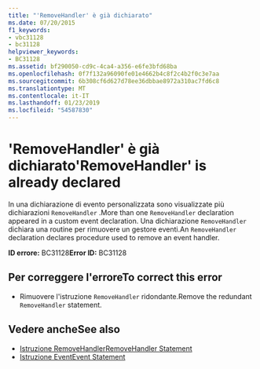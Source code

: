 ```yaml
---
title: "'RemoveHandler' è già dichiarato"
ms.date: 07/20/2015
f1_keywords:
- vbc31128
- bc31128
helpviewer_keywords:
- BC31128
ms.assetid: bf290050-cd9c-4ca4-a356-e6fe3bfd68ba
ms.openlocfilehash: 0f7f132a96090fe01e4662b4c8f2c4b2f0c3e7aa
ms.sourcegitcommit: 6b308cf6d627d78ee36dbbae8972a310ac7fd6c8
ms.translationtype: MT
ms.contentlocale: it-IT
ms.lasthandoff: 01/23/2019
ms.locfileid: "54587830"
---
```

# <a name="removehandler-is-already-declared"></a><span data-ttu-id="278cc-102">'RemoveHandler' è già dichiarato</span><span class="sxs-lookup"><span data-stu-id="278cc-102">'RemoveHandler' is already declared</span></span>
<span data-ttu-id="278cc-103">In una dichiarazione di evento personalizzata sono visualizzate più dichiarazioni `RemoveHandler` .</span><span class="sxs-lookup"><span data-stu-id="278cc-103">More than one `RemoveHandler` declaration appeared in a custom event declaration.</span></span> <span data-ttu-id="278cc-104">Una dichiarazione `RemoveHandler` dichiara una routine per rimuovere un gestore eventi.</span><span class="sxs-lookup"><span data-stu-id="278cc-104">An `RemoveHandler` declaration declares procedure used to remove an event handler.</span></span>  
  
 <span data-ttu-id="278cc-105">**ID errore:** BC31128</span><span class="sxs-lookup"><span data-stu-id="278cc-105">**Error ID:** BC31128</span></span>  
  
## <a name="to-correct-this-error"></a><span data-ttu-id="278cc-106">Per correggere l'errore</span><span class="sxs-lookup"><span data-stu-id="278cc-106">To correct this error</span></span>  
  
-   <span data-ttu-id="278cc-107">Rimuovere l'istruzione `RemoveHandler` ridondante.</span><span class="sxs-lookup"><span data-stu-id="278cc-107">Remove the redundant `RemoveHandler` statement.</span></span>  
  
## <a name="see-also"></a><span data-ttu-id="278cc-108">Vedere anche</span><span class="sxs-lookup"><span data-stu-id="278cc-108">See also</span></span>
- [<span data-ttu-id="278cc-109">Istruzione RemoveHandler</span><span class="sxs-lookup"><span data-stu-id="278cc-109">RemoveHandler Statement</span></span>](../../visual-basic/language-reference/statements/removehandler-statement.md)
- [<span data-ttu-id="278cc-110">Istruzione Event</span><span class="sxs-lookup"><span data-stu-id="278cc-110">Event Statement</span></span>](../../visual-basic/language-reference/statements/event-statement.md)
